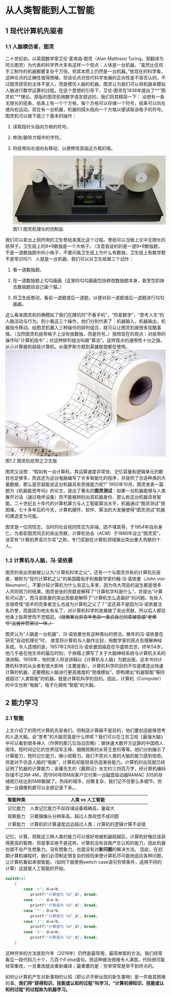 #  从人类智能到人工智能

## 1 现代计算机先驱者
### 1.1 人脑模仿者，图灵
二十世纪初，以英国数学家艾伦·麦席森·图灵（Alan Mathison Turing，常翻译为阿兰图灵）为代表的科学界大多有这样一个观点：人体是一台机器，“虽然比任何手工制作的机器都要复杂千万倍，但其本质上仍然是一台机器。”依现在的科学看，这种论点的正确性值得商榷，但该论点对现代科学发展的正向性是不容否认的。不过图灵研究的主体不是人，而是模仿人脑的机器。图灵认为我们可以用机器来模拟人脑进行数学运算的过程。在这个思想的引导下，艾伦·图灵在1936年提出了**“图灵机”**理论。原版的图灵机用数学语言叙述的，我们将其精简一下：
设想有一条无限长的纸条，纸条上有一个个方格，每个方格可以存储一个符号，纸条可以向左或向右运动。现在有一台机器，机器的探头指向一个方格以便读取该格子的符号。图灵机可以做下面三个基本的操作：
1. 读取指针头指向方格的符号。

2. 修改/删除方框中的字符。

3. 将纸带向左或向右移动，以便修改其临近方框的值。

    ![图灵机模型](../img/mozheng/TuringMachine.jpg)  
    图1.1 图灵机理论的仿制品

我们可以拿出上厕所用的卫生卷纸来类比这个过程。卷纸可以当做上文中无限长的纸带子。卫生纸上的9\*9数独是一个大格子。（注意我说的的是一道9\*9数独题，不是一道数独题中的小格子，不要问我卫生纸上为什么有数独，卫生纸上有数学题不是常识吗?）
    人就是一台机器，我们可以对卫生纸做三个动作：

1. 看一道数独题。

2. 在一道数独题上勾勾画画（这里的勾勾画画包括修改数独题本身，甚至包扣抹去数独题目自己画个猫。）

3. 将卫生纸卷动，看前一道题或后一道题，以便对前一道题或后一道题进行勾勾画画。

这么看来图灵机的确模拟了我们在蹲坑时“不看手机”，“热爱数学”，“思考人生”的人脑活动与行为。别小看这三个操作，他们分别代表了：机器输入，机器输出，机器指令移动。给图灵机置入三种操作的排列组合，就可以让图灵机做很多炫酷事情。（当然图灵机纸带格子上没有放数独，而是符号。）按照现在的观点：对纸带的操作叫“计算机指令”；对这种排列组合叫做“算法”。这样观点的通用性十分之强，从小计算器到超级计算机，从俄罗斯方框到英雄联盟都在使用。
    ![卫生纸](../img/mozheng/toilet-paper.jpg)
    图1.2 图灵机纸带之卫生版


图灵又设想：“假如有一台计算机，其运算速度非常快、记忆容量和逻辑单元的数目也足够多，而且还为这台电脑编写了许多智能化的程序，并提供了合适种类的大量数据，那么是否就能说这台机器具有思维能力呢?” 1950年10月，图灵发表一篇题为《机器能思考吗》的论文，提出了著名的**图灵测试**：如果一台机器能够与人类展开对话（通过电传设备）而不能被辨别出其机器身份，那么称这台机器具有智能。二十世纪五十年代的计算机算力与人工智能算法水平，机器通过“图灵测试”很困难。七十多年后的今天，计算机硬件、软件、算法的大发展使得“图灵测试”机器的建造变为可能。

图灵是一位同性恋，当时的社会视同性恋为异端，因不堪其辱，于1954年自杀身亡。为表彰图灵同志的突出贡献，计算机协会（ACM）于1966年设立“图灵奖”，该奖有“计算机界诺贝尔奖”之称，专门奖励在计算机领域做出突出重大贡献的个人。

### 1.2 计算机与人脑，冯·诺依曼
图灵的突出贡献被公认为“计算机科学之父”。还有一个与图灵并称的计算机先驱者，被称为“现代计算机之父”的美国籍匈牙利裔数学家约翰·冯·诺依曼（John von Neumann）。不要计较计算机为什么有这么多爹，因为伟大项目的诞生都是很多人共同努力的结果。图灵爸爸的贡献是解释了“计算机学科是什么”，并提出“计算机可以造”。而冯诺依曼的突出贡献是解释了“计算机怎么造最好”的问题。有些人会很奇怪“技术的完善者怎么也成为计算机之父了？”这还真不是因为冯·诺依曼沽名钓誉，而是因为他太有名了，对计算机科学的发展做了突出贡献，所以后人都往他身上贴荣誉而不觉尴尬。~~（就像某北京百年老店一直说自己的菜被慈禧“老佛爷”品尝并赞赏过一样。）~~

图灵认为“人脑是一台机器”，冯·诺依曼也有这种类似的想法。晚年的冯·诺依曼在研究“自动机理论”时， 故意将计算机与人脑作比较，用数学家的观点去理解神经系统。令人遗憾的是，1957年2月8日冯·诺依曼因癌症在华盛顿去世，终年54岁。他几乎是在他生命的最后时刻，于病榻上撰写了关于大脑神经系统与计算机关系的演讲稿。1958年，他的家人将该讲稿以《计算机与人脑》为题出版。这本书对计算机科学的从业者有很大影响（主要是我）。计算机科学的目的不仅是建造出快速计算的机器，还要模拟人脑进行更高维度的“思维模拟”。即构建出“机器智能”等同或超过“人类智能”的机器，就是计算机科学的目的。因此，计算机（Computer）的中文也称“电脑”，电子化拥有“智能”的大脑。

## 2 能力学习
### 2.1 智能
上文介绍了的现代计算机先驱者们。但制造计算器不是目的，他们要创造能够思考的人造大脑。会“思考”的大脑究竟是什么样呢？我们可以在江苏卫视《最强大脑》中可以看到很多神人（作弊的那几位自动忽略）：做快速大数开方运算的中国雨人周玮，短时间记忆的世界冠军王峰，细微观察的水哥王昱珩等等。他们分别展示了计算能力，短时记忆能力，微小观察力。我们不禁对人类的大脑的能力感到惊奇。但是对于仿造人脑的“电脑”，计算机却能轻易仿造某些能力。计算机的出现就已经证明了机器的计算能力；金庸先生的《鹿鼎记》全文约三四百万字，经计算机编码存储不过3M-4M，而1956年IBM向客户交付第一台磁盘驱动器RAMAC 305的存储就已经达到5MB数据了。热闹的城市，纷繁复杂，我们记不住那么多细节，但是一台摄像机都可以全部记录下来。。

| 智能种类     | 人类 vs 人工智能                                        |
| ----------- | -----------------------------------------------------|
| 记忆能力     | 人类记忆能力不如存储设备精确高，量级大                      |
| 观察能力     | 只要摄像头分辨率高，超过人类视觉不成问题                    |
| 计算能力 | 计算机的计算速度远远超过人类；计算机的逻辑计算不会错           |

记忆，计算，观察这三种人类的能力可以很好地被机器超越后，计算机好像应该获得更高的智商，但是事实绝不是这样。计算机没有自我产生认知的能力，因此机器也就不会产生想象力。没有想象力，也就没有对**新问题**的解决方法。
因此，在初期计算机编程时，我们必须制定很复杂的规则来使计算机尽可能地适应各种问题，让计算机看起来很智能。（如同下面使用switch case语句穷举条件，适用不同的计算）这就是人工智能的开始。



```c
switch(c)
	{
     	case '+': d=a+b;
           printf("计算值为 %d",d); break;
     	case '-': d=a-b;
           printf("计算值为 %d",d); break;
     	case '*': d=a*b;
           printf("计算值为 %d",d); break;
     	case '/': d=a/b;
           printf("计算值为 %d",d); break;
     	case '%': d=a%b;
           printf("计算值为 %d",d); break;
    }
```
这种穷举的方法直到今年（2019年）仍然是最常用，最简单那的方法。我们经常看见一段代码几十个，几百个if else语句。但这种做法很难令人满意。代码很可能经常重改，一旦重改就会重新编译；最重要的是：穷举常常是举不到终点的。

如何让计算机产生对新事物的认知（即认识不断出现的新生事物）是一件极其困难的事。**我们将“获得知识、技能或认知的过程”叫学习，“计算机得知识、技能或认知的过程”的过程称为机器学习。**



